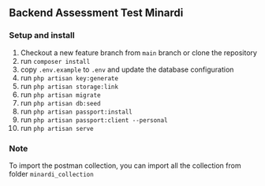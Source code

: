 ## Backend Assessment Test Minardi
### Setup and install
1. Checkout a new feature branch from `main` branch or clone the repository
2. run `composer install`
3. copy `.env.example` to `.env` and update the database configuration
4. run `php artisan key:generate`
5. run `php artisan storage:link`
6. run `php artisan migrate`
7. run `php artisan db:seed`
8. run `php artisan passport:install`
9. run `php artisan passport:client --personal`
10. run `php artisan serve`

### Note
To import the postman collection, you can import all the collection from folder `minardi_collection`
